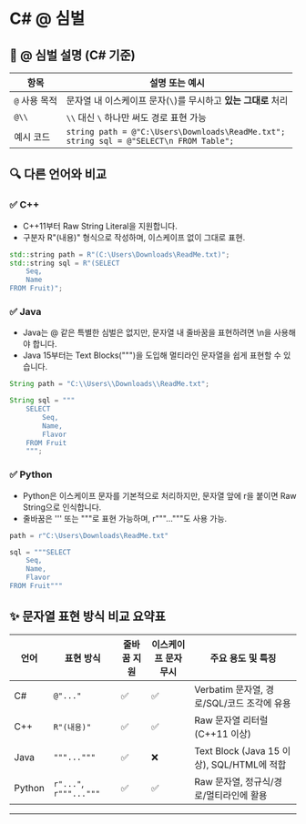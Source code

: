 # C# @ 심벌

## 🧠 @ 심벌 설명 (C# 기준)
| 항목             | 설명 또는 예시 |
|------------------|----------------|
| `@` 사용 목적     | 문자열 내 이스케이프 문자(`\`)를 무시하고 **있는 그대로** 처리 |
| `@\\`            | `\\` 대신 `\` 하나만 써도 경로 표현 가능 |
| 예시 코드        | `string path = @"C:\Users\Downloads\ReadMe.txt";`<br>`string sql = @"SELECT\n FROM Table";` |


## 🔍 다른 언어와 비교
### ✅ C++
- C++11부터 Raw String Literal을 지원합니다.
- 구분자 R"(내용)" 형식으로 작성하며, 이스케이프 없이 그대로 표현.

```cpp
std::string path = R"(C:\Users\Downloads\ReadMe.txt)";
std::string sql = R"(SELECT
    Seq,
    Name
FROM Fruit)";
```


### ✅ Java
- Java는 @ 같은 특별한 심벌은 없지만, 문자열 내 줄바꿈을 표현하려면 \n을 사용해야 합니다.
- Java 15부터는 Text Blocks(""")을 도입해 멀티라인 문자열을 쉽게 표현할 수 있습니다.

```java
String path = "C:\\Users\\Downloads\\ReadMe.txt";

String sql = """
    SELECT
        Seq,
        Name,
        Flavor
    FROM Fruit
    """;
```


### ✅ Python

- Python은 이스케이프 문자를 기본적으로 처리하지만, 문자열 앞에 r을 붙이면 Raw String으로 인식합니다.
- 줄바꿈은 ''' 또는 """로 표현 가능하며, r"""..."""도 사용 가능.

```python
path = r"C:\Users\Downloads\ReadMe.txt"

sql = """SELECT
    Seq,
    Name,
    Flavor
FROM Fruit"""
```


## ✨ 문자열 표현 방식 비교 요약표

| 언어     | 표현 방식             | 줄바꿈 지원 | 이스케이프 문자 무시 | 주요 용도 및 특징                      |
|----------|-----------------------|-------------|-----------------------|----------------------------------------|
| C#       | `@"..."`              | ✅          | ✅                    | Verbatim 문자열, 경로/SQL/코드 조각에 유용 |
| C++      | `R"(내용)"`           | ✅          | ✅                    | Raw 문자열 리터럴 (C++11 이상)         |
| Java     | `"""..."""`           | ✅          | ❌                    | Text Block (Java 15 이상), SQL/HTML에 적합 |
| Python   | `r"..."`, `r"""..."""`| ✅          | ✅                    | Raw 문자열, 정규식/경로/멀티라인에 활용 |

---


